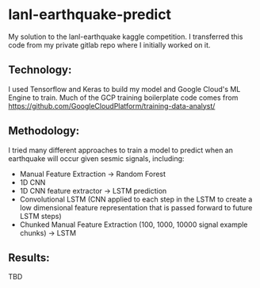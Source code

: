 # lanl-earthquake-predict
My solution to the lanl-earthquake kaggle competition. I transferred this code from my private gitlab repo where I initially worked on it.

## Technology:
I used Tensorflow and Keras to build my model and Google Cloud's ML Engine to train. Much of the GCP training boilerplate code comes from https://github.com/GoogleCloudPlatform/training-data-analyst/

## Methodology:
I tried many different approaches to train a model to predict when an earthquake will occur given sesmic signals, including:
- Manual Feature Extraction -> Random Forest
- 1D CNN
- 1D CNN feature extractor -> LSTM prediction
- Convolutional LSTM (CNN applied to each step in the LSTM to create a low dimensional feature representation that is passed forward to future LSTM steps)
- Chunked Manual Feature Extraction (100, 1000, 10000 signal example chunks) -> LSTM


## Results:
TBD
